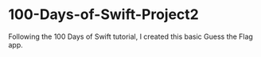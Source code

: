 # 100-Days-of-Swift-Project2
Following the 100 Days of Swift tutorial, I created this basic Guess the Flag app.
